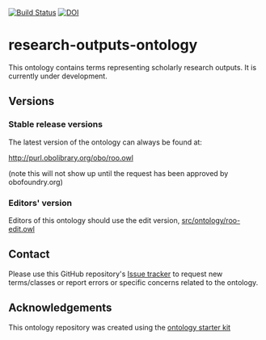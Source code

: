 [![Build Status](https://travis-ci.org/data2health/research-outputs-ontology.svg?branch=master)](https://travis-ci.org/data2health/research-outputs-ontology)
[![DOI](https://zenodo.org/badge/13996/data2health/research-outputs-ontology.svg)](https://zenodo.org/badge/latestdoi/13996/data2health/research-outputs-ontology)

# research-outputs-ontology

This ontology contains terms representing scholarly research outputs. It is currently under development.

## Versions

### Stable release versions

The latest version of the ontology can always be found at:

http://purl.obolibrary.org/obo/roo.owl

(note this will not show up until the request has been approved by obofoundry.org)

### Editors' version

Editors of this ontology should use the edit version, [src/ontology/roo-edit.owl](src/ontology/roo-edit.owl)

## Contact

Please use this GitHub repository's [Issue tracker](https://github.com/data2health/research-outputs-ontology/issues) to request new terms/classes or report errors or specific concerns related to the ontology.

## Acknowledgements

This ontology repository was created using the [ontology starter kit](https://github.com/INCATools/ontology-starter-kit)
